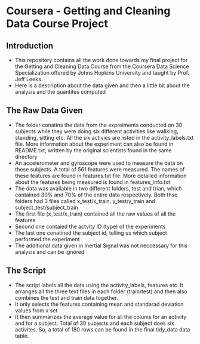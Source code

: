 # Coursera - Getting and Cleaning Data Course Project


Introduction
------------

+ This repository contains all the work done towards my final project for the Getting and Cleaning Data Course from the Coursera Data Science Specialization offered by Johns Hopkins University and taught by Prof. Jeff Leeks
+ Here is a description about the data given and then a little bit about the analysis and the quantites computed


The Raw Data Given
------------------
+ The folder conatins the data from the expreiments conducted on 30 subjects while they were doing six different activities like wallking, standing, sitting etc. All the six activies are listed in the activity_labels.txt file. More information about the experiment can also be found in README.txt, written by the original scientists found in the same directory
+ An accelerometer and gyroscope were used to measure the data on these subjects. A total of 561 features were measured. The names of these features are found in features.txt file. More detailed information about the features being measured is found in features_info.txt
+ The data was available in two different folders, test and trian, which contained 30% and 70% of the entire data respectively. Both thse folders had 3 files called x_test/x_train, y_test/y_train and subject_test/subject_train
+ The first file (x_test/x_train) contained all the raw values of all the features
+ Second one contaied the actvity ID (type) of  the experiments
+ The last one conatined the subject id, telling us which subject performed the experiment
+ The additional data given in Inertial Signal was not neccessary for this analysis and can be ignored


The Script
----------

+ The script labels all the data using the activity_labels, features etc. It arranges all the three text files in each folder (train/test) and then also combines the test and train data together.
+ It only selects the features containing mean and standarad deviation values from x set
+ It then summarizes the average value for all the colums for an activity and for a subject. Total of 30 subjects and each subject does six activites. So, a total of 180 rows can be found in the final tidy_data data table.
 

